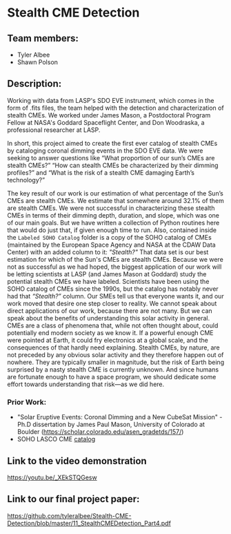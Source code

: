 # Stealth CME Detection

## Team members: 
 - Tyler Albee 
 - Shawn Polson

## Description: 
Working with data from LASP's SDO EVE instrument, which comes in the form of .fits files, the team helped with the detection and characterization of stealth CMEs. We worked under James Mason, a Postdoctoral Program Fellow at NASA's Goddard Spaceflight Center, and Don Woodraska, a professional researcher at LASP. 

In short, this project aimed to create the first ever catalog of stealth CMEs by cataloging coronal dimming events in the SDO EVE data. We were seeking to answer questions like “What proportion of our sun’s CMEs are stealth CMEs?” “How can stealth CMEs be characterized by their dimming profiles?” and “What is the risk of a stealth CME damaging Earth’s technology?” 

The key result of our work is our estimation of what percentage of the Sun’s CMEs are stealth CMEs. We estimate that somewhere around 32.1% of them are stealth CMEs. We were not successful in characterizing these stealth CMEs in terms of their dimming depth, duration, and slope, which was one of our main goals. But we have written a collection of Python routines here that would do just that, if given enough time to run. Also, contained inside the `Labeled SOHO Catalog` folder is a copy of the SOHO catalog of CMEs (maintained by the European Space Agency and NASA at the CDAW Data Center) with an added column to it: *"Stealth?"* That data set is our best estimation for which of the Sun's CMEs are stealth CMEs. Because we were not as successful as we had hoped, the biggest application of our work will be letting scientists at LASP (and James Mason at Goddard) study the potential stealth CMEs we have labeled. Scientists have been using the SOHO catalog of CMEs since the 1990s, but the catalog has notably never had that *“Stealth?”* column. Our SMEs tell us that everyone wants it, and our work moved that desire one step closer to reality. We cannot speak about direct applications of our work, because there are not many. But we can speak about the benefits of understanding this solar activity in general. CMEs are a class of phenomena that, while not often thought about, could potentially end modern society as we know it. If a powerful enough CME were pointed at Earth, it could fry electronics at a global scale, and the consequences of that hardly need explaining. Stealth CMEs, by nature, are not preceded by any obvious solar activity and they therefore happen out of nowhere. They are typically smaller in magnitude, but the risk of Earth being surprised by a nasty stealth CME is currently unknown. And since humans are fortunate enough to have a space program, we should dedicate some effort towards understanding that risk—as we did here.



### Prior Work: 
 - "Solar Eruptive Events: Coronal Dimming and a New CubeSat Mission" - Ph.D dissertation by James Paul Mason, University of Colorado at Boulder (https://scholar.colorado.edu/asen_gradetds/157/)
 - SOHO LASCO CME [catalog](https://cdaw.gsfc.nasa.gov/CME_list/)

## Link to the video demonstration
https://youtu.be/_XEkSTQGesw

## Link to our final project paper:
https://github.com/tyleralbee/Stealth-CME-Detection/blob/master/11_StealthCMEDetection_Part4.pdf
